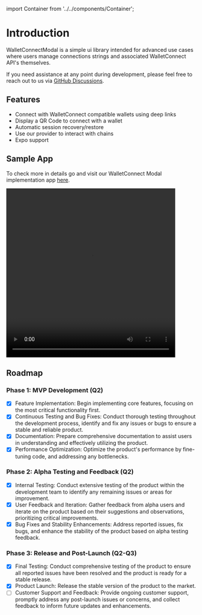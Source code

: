 import Container from '../../components/Container';


# Introduction

WalletConnectModal is a simple ui library intended for advanced use cases where users manage connections strings and associated WalletConnect API's themselves.

If you need assistance at any point during development, please feel free to reach out to us via [GitHub Discussions](https://github.com/orgs/WalletConnect/discussions).

## Features
- Connect with WalletConnect compatible wallets using deep links
- Display a QR Code to connect with a wallet
- Automatic session recovery/restore
- Use our provider to interact with chains
- Expo support

## Sample App
To check more in details go and visit our WalletConnect Modal implementation app [here](https://github.com/WalletConnect/react-native-examples/tree/main/dapps/v2Explorer).

<video controls width="448" height="448">
  <source src="/assets/walletconnectmodal_rn_preview.mov" type="video/mp4" />
</video>

## Roadmap

### Phase 1: MVP Development (Q2)
- [x] Feature Implementation: Begin implementing core features, focusing on the most critical functionality first.
- [x] Continuous Testing and Bug Fixes: Conduct thorough testing throughout the development process, identify and fix any issues or bugs to ensure a stable and reliable product.
- [x] Documentation: Prepare comprehensive documentation to assist users in understanding and effectively utilizing the product.
- [x] Performance Optimization: Optimize the product's performance by fine-tuning code, and addressing any bottlenecks.

### Phase 2: Alpha Testing and Feedback (Q2)
- [x] Internal Testing: Conduct extensive testing of the product within the development team to identify any remaining issues or areas for improvement.
- [x] User Feedback and Iteration: Gather feedback from alpha users and iterate on the product based on their suggestions and observations, prioritizing critical improvements.
- [x] Bug Fixes and Stability Enhancements: Address reported issues, fix bugs, and enhance the stability of the product based on alpha testing feedback.

### Phase 3: Release and Post-Launch (Q2-Q3)
- [x] Final Testing: Conduct comprehensive testing of the product to ensure all reported issues have been resolved and the product is ready for a stable release.
- [x] Product Launch: Release the stable version of the product to the market.
- [ ] Customer Support and Feedback: Provide ongoing customer support, promptly address any post-launch issues or concerns, and collect feedback to inform future updates and enhancements.
